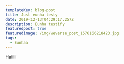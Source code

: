 ```yaml
---
templateKey: blog-post
title: Just eunha testy
date: 2019-12-13T04:29:17.257Z
description: Eunha testify
featuredpost: true
featuredimage: /img/weverse_post_1576166218423.jpg
tags:
  - Eunhaa
---
```

Haiiiii
